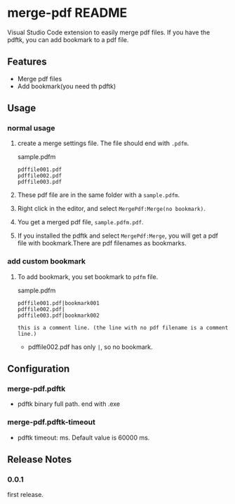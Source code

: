 # merge-pdf README

Visual Studio Code extension to easily merge pdf files. If you have the pdftk, you can add bookmark to a pdf file.

## Features

- Merge pdf files
- Add bookmark(you need th pdftk)


## Usage

### normal usage

1. create a merge settings file. The file should end with `.pdfm`.
    
    sample.pdfm
    ```
    pdffile001.pdf
    pdffile002.pdf
    pdffile003.pdf
    ```
2. These pdf file are in the same folder with a `sample.pdfm`.
3. Right click in the editor, and select `MergePdf:Merge(no bookmark)`.
4. You get a merged pdf file, `sample.pdfm.pdf`.
5. If you installed the pdftk and select `MergePdf:Merge`, you will get a pdf file with bookmark.There are pdf filenames as bookmarks.

### add custom bookmark

1. To add bookmark, you set bookmark to `pdfm` file.

    sample.pdfm
    ```
    pdffile001.pdf|bookmark001
    pdffile002.pdf|
    pdffile003.pdf|bookmark002

    this is a comment line. (the line with no pdf filename is a comment line.)
    ```
    - pdffile002.pdf has only `|`, so no bookmark.

## Configuration

### merge-pdf.pdftk

- pdftk binary full path. end with .exe

### merge-pdf.pdftk-timeout

- pdftk timeout: ms. Default value is 60000 ms.

## Release Notes

### 0.0.1

first release.


